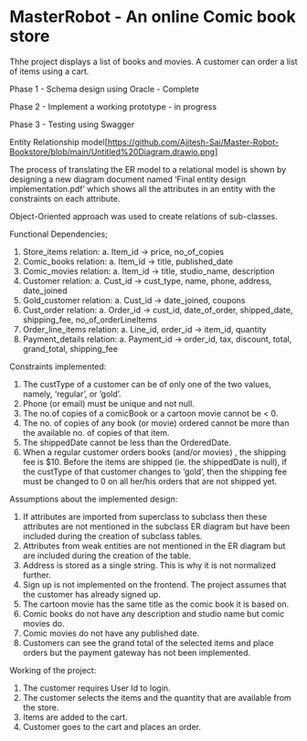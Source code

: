 # MasterRobot - An online Comic book store

Thhe project displays a list of books and movies. A customer can order a list of items using a cart.

Phase 1 - Schema design using Oracle - Complete

Phase 2 - Implement a working prototype - in progress

Phase 3 - Testing using Swagger 

Entity Relationship model[https://github.com/Ajitesh-Sai/Master-Robot-Bookstore/blob/main/Untitled%20Diagram.drawio.png]


The process of translating the ER model to a relational model is shown by designing a new diagram document named ‘Final entity design implementation.pdf’ which shows all the attributes in an entity with the constraints on each attribute. 

Object-Oriented approach was used to create relations of sub-classes.

Functional Dependencies;
1.	Store_items relation:
a.	Item_id -> price, no_of_copies
2.	Comic_books relation:
a.	Item_id -> title, published_date
3.	Comic_movies relation:
a.	Item_id -> title, studio_name, description
4.	Customer relation:
a.	Cust_id -> cust_type, name, phone, address, date_joined
5.	Gold_customer relation:
a.	Cust_id -> date_joined, coupons
6.	Cust_order relation:
a.	Order_id -> cust_id, date_of_order, shipped_date, shipping_fee, no_of_orderLineItems
7.	Order_line_items relation:
a.	Line_id, order_id -> item_id, quantity
8.	Payment_details relation:
a.	Payment_id -> order_id, tax, discount, total, grand_total, shipping_fee

Constraints implemented:

1.	The custType of a customer can be of only one of the two values, namely, ‘regular’, or ’gold’.
2.	Phone (or email) must be unique and not null.
3.	The no.of copies of a comicBook or a cartoon movie cannot be < 0.
4.	The no. of copies of any book (or movie) ordered cannot be more than the available no. of copies of that item.
5.	The shippedDate cannot be less than the OrderedDate.
6.	When a regular customer orders books (and/or movies) , the shipping fee is $10. Before the items are shipped (ie. the shippedDate is null), if the custType of that customer changes to ‘gold’, then the shipping fee must be changed to 0 on all her/his orders that are not shipped yet.

Assumptions about the implemented design:

1.	If attributes are imported from superclass to subclass then these attributes are not mentioned in the subclass ER diagram but have been included during the creation of subclass tables.
2.	Attributes from weak entities are not mentioned in the ER diagram but are included during the creation of the table. 
3.	Address is stored as a single string. This is why it is not normalized further. 
4.	Sign up is not implemented on the frontend. The project assumes that the customer has already signed up. 
5.	The cartoon movie has the same title as the comic book it is based on. 
6.	Comic books do not have any description and studio name but comic movies do. 
7.	Comic movies do not have any published date.
8.	Customers can see the grand total of the selected items and place orders but the payment gateway has not been implemented.

Working of the project:

1.	The customer requires User Id to login. 
2.	The customer selects the items and the quantity that are available from the store.
3.	Items are added to the cart.
4.	Customer goes to the cart and places an order.
